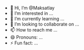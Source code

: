 - 👋 Hi, I’m @Maksatlay
- 👀 I’m interested in ...
- 🌱 I’m currently learning ...
- 💞️ I’m looking to collaborate on ...
- 📫 How to reach me ...
- 😄 Pronouns: ...
- ⚡ Fun fact: ...

<!---
Maksatlay/Maksatlay is a ✨ special ✨ repository because its `README.md` (this file) appears on your GitHub profile.
You can click the Preview link to take a look at your changes.
--->
